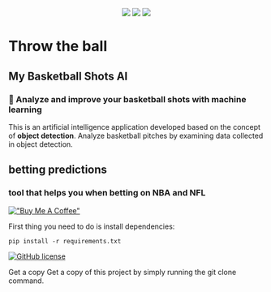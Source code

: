 <p align=center>
    <a target="_blank" href="https://travis-ci.com/x" title="Build Status"><img src="https://travis-ci.com/chonyy/xxxxxxx.svg?branch=master"></a>
    <a target="_blank" href="#" title="top language"><img src="https://img.shields.io/github/languages/top/chonyy/AI-basketball-analysis?color=orange"></a>
    <a target="_blank" href="https://img.shields.io/github/pipenv/locked/python-version/chonyy/daily-nba" title="Python version"><img src="https://img.shields.io/github/pipenv/locked/python-version/chonyy/daily-nba?color=green"></a>
    
</p>

# Throw the ball 


## My Basketball Shots AI
### 🏀 Analyze and improve your basketball shots with machine learning


This is an artificial intelligence application developed based on the concept of **object detection**. Analyze basketball pitches by examining data collected in object detection.

## betting predictions
### tool that helps you when betting on NBA and NFL


[!["Buy Me A Coffee"](https://www.buymeacoffee.com/assets/img/custom_images/orange_img.png)](https://www.buymeacoffee.com/brunoluizmendes)

First thing you need to do is install dependencies:
```
pip install -r requirements.txt
```

[![GitHub license](https://img.shields.io/github/license/blmendes/throw-the-ball)](https://github.com/blmendes/throw-the-ball/blob/main/LICENSE)

Get a copy
Get a copy of this project by simply running the git clone command.
